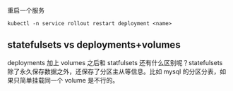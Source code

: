 重启一个服务

```
kubectl -n service rollout restart deployment <name>
```


## statefulsets vs deployments+volumes

deployments 加上 volumes 之后和 statfulsets 还有什么区别呢？statefulsets 除了永久保存数据之外，还保存了分区主从等信息。比如 mysql 的分区分表，如果只简单挂载同一个 volume 是不行的。